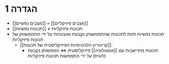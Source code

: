 
# 1	הגדרה

- [[מצבים נפשיים]] = [[מצבים פיזיקליים]]
- [[תכונות נפשיות]] ≠ תכונות פיזיקליות
- תכונות נפשיות זהות לתכונות שהתממשותן נקבעת ומובטחת על ידי התממשותן של תכונות פיזיקליות
	- [[קריטריון הלגיטימיות הפיזיקליסטית של תכונות]]:
		- תכונות מתיישבות עם [[אונטולוגיה]] פיזיקליסטית $\iff$ הממשותן נקבעת (לוגית) על ידי התממשות תכונות פיזיקליות